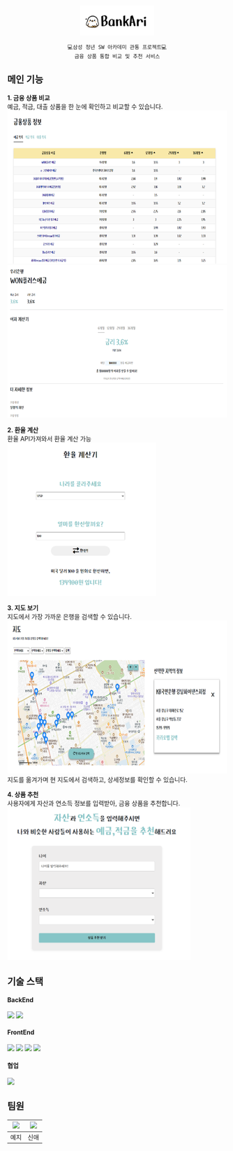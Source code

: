 <div align='center'>
    <img src='./readme/image1.png'/>  

    💻삼성 청년 SW 아카데미 관통 프로젝트💻
    금융 상품 통합 비교 및 추천 서비스
</div>

## 메인 기능
**1. 금융 상품 비교**   
    예금, 적금, 대출 상품을 한 눈에 확인하고 비교할 수 있습니다.  
    <img src='./readme/image2.png' height='350px'/>   
    <img src='./readme/image3.png' height='350px'/> 

**2. 환율 계산**  
    환율 API가져와서 환율 계산 가능  
    <img src='./readme/image4.png' height='350px'/> 

**3. 지도 보기**  
   지도에서 가장 가까운 은행을 검색할 수 있습니다.  
   <img src='./readme/image5.png' height='350px'/>   
   지도를 옮겨가며 현 지도에서 검색하고, 상세정보를 확인할 수 있습니다.  

**4. 상품 추천**  
    사용자에게 자산과 연소득 정보를 입력받아, 금융 상품을 추천합니다.  
    <img src='./readme/image6.png' height='350px'/>  


## 기술 스택
#### BackEnd
<div display='flex'>
    <img src="https://img.shields.io/badge/django-174435?style=for-the-badge&logo=Django&logoColor=white">
    <img src="https://img.shields.io/badge/Python-black?style=for-the-badge&logo=Python&logoColor=white">
</div>


#### FrontEnd
<div display='flex'>
    <img src="https://img.shields.io/badge/Vue.js-6fb486?style=for-the-badge&logo=Vue.js&logoColor=3a4f63">
    <img src="https://img.shields.io/badge/Vite-white?style=for-the-badge&logo=vite&logoColor=9e77f5">
    <img src="https://img.shields.io/badge/JavaScript-f7e025?style=for-the-badge&logo=JavaScript&logoColor=black">
    <img src="https://img.shields.io/badge/bootstrap-white?style=for-the-badge&logo=bootstrap&logoColor=6514dd">
</div>

#### 협업
<img src="https://img.shields.io/badge/git.js-black?style=for-the-badge&logo=Git">

## 팀원

|[![](https://github.com/gimezi.png?width=5px)](https://github.com/gimezi) |[![](https://github.com/alpapago.png?width=5px)](https://github.com/alpapago)|
|:---:|:---:|
| 예지 | 신애 |
